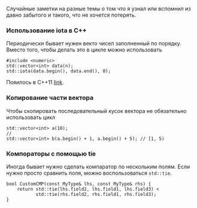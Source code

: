 Случайные заметки на разные темы о том что я узнал или вспомнил из давно забытого и такого, что не хочется потерять.


### Использование iota в C++

Периодически бывает нужен векто чисел заполненный по порядку. Вместо того, чтобы делать это в цикле можно использовать

```
#include <numeric>
std::vector<int> data(n);
std::iota(data.begin(), data.end(), 0);
```

Пояилось в C++11 [link](https://en.cppreference.com/w/cpp/algorithm/iota).


### Копирование части вектора

Чтобы скопировать последовательный кусок вектора не обязательно использовать цикл

```
std::vector<int> a(10);
//
std::vector<int> b(a.begin() + 1, a.begin() + 5); // [1, 5)
```


### Компораторы с помощью tie

Иногда бывает нужно сделать компаратор по нескольким полям. Если нужно просто сравнить поля, можно воспользоваться `std::tie`.

```
bool CustomCMP(const MyType& lhs, const MyType& rhs) {
    return std::tie(lhs.field2, lhs.field1, lhs.field3) <
           std::tie(rhs.field2, rhs.field1, rhs.field3);
}
```
